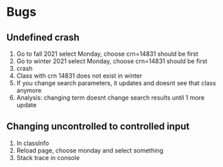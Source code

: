 # Bugs
## Undefined crash
1. Go to fall 2021 select Monday, choose crn=14831 should be first
2. Go to winter 2021 select Monday, choose crn=14831 should be first
3. crash
4. Class with crn 14831 does not exist in winter
5. If you change search parameters, it updates and doesnt see that class anymore
6. Analysis: changing term doesnt change search results until 1 more update

## Changing uncontrolled to controlled input
1. In classInfo
2. Reload page, choose monday and select something
3. Stack trace in console